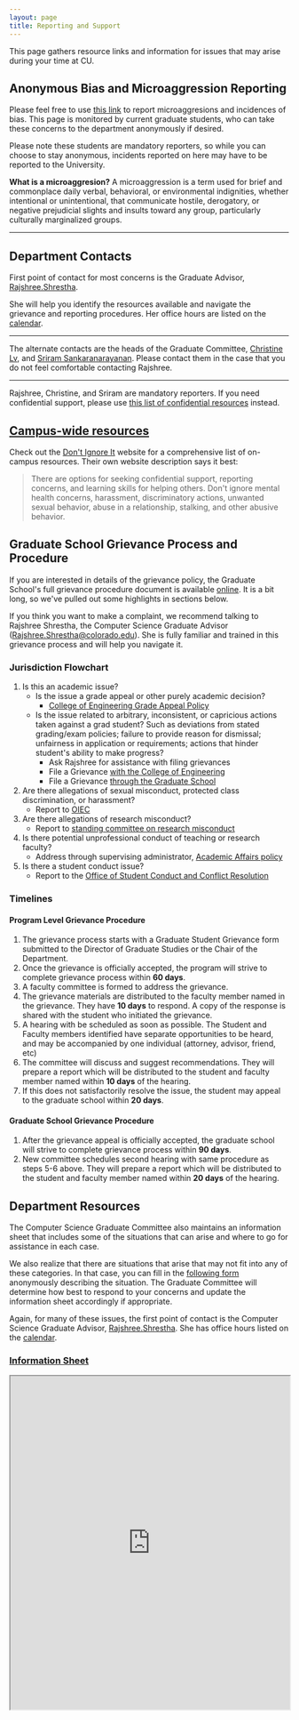 ```yaml
---
layout: page
title: Reporting and Support
---
```


This page gathers resource links and information for issues that may arise during your time at CU.


<div class="alert alert-primary accent-section" role="alert">
<h2>Anonymous Bias and Microaggression Reporting</h2>
Please feel free to use <a href="https://forms.gle/ezhYMjs3Q2Y24XBe7" class="alert-link">this link</a> to report microaggresions and incidences of bias.  This page is monitored by current graduate students, who can take these concerns to the department anonymously if desired.

Please note these students are mandatory reporters, so while you can choose to stay anonymous, incidents reported on here may have to be reported to the University.

<p><b>What is a microaggresion?</b>
A microaggression is a term used for brief and commonplace daily verbal, behavioral, or environmental indignities, whether intentional or unintentional, that communicate hostile, derogatory, or negative prejudicial slights and insults toward any group, particularly culturally marginalized groups.</p>
<hr>
<h2>Department Contacts</h2>
<p>First point of contact for most concerns is the Graduate Advisor, <a href="mailto:Rajshree.Shrestha@colorado.edu" class="alert-link">Rajshree.Shrestha</a>.</p>

<p>She will help you identify the resources available and navigate the grievance and reporting procedures. Her office hours are listed on the <a href="http://calendar.bouldercsgrads.org" class="alert-link">calendar</a>.</p>
<hr>
The alternate contacts are the heads of the Graduate Committee, <a href="mailto:qin.lv@colorado.edu" class="alert-link">Christine Lv</a>, and  <a href="mailto:srirams@Colorado.EDU" class="alert-link">Sriram Sankaranarayanan</a>. Please contact them in the case that you do not feel comfortable contacting Rajshree.
<hr>
<p>Rajshree, Christine, and Sriram are mandatory reporters. If you need confidential support, please use <a href="https://www.colorado.edu/dontignoreit/get-support" class="alert-link">this list of confidential resources</a> instead.</p>

</div>

## [Campus-wide resources](https://www.colorado.edu/dontignoreit)

Check out the [Don't Ignore It](https://www.colorado.edu/dontignoreit) website for a comprehensive list of on-campus resources. Their own website description says it best:

> There are options for seeking confidential support, reporting concerns, and learning skills for helping others. Don't ignore mental health concerns, harassment, discriminatory actions, unwanted sexual behavior, abuse in a relationship, stalking, and other abusive behavior.

## Graduate School Grievance Process and Procedure

If you are interested in details of the grievance policy, the Graduate School's full grievance procedure document is available [online](https://www.colorado.edu/graduateschool/sites/default/files/attached-files/grievance_process_and_procedures_2019_final.pdf). It is a bit long, so we've pulled out some highlights in sections below.

If you think you want to make a complaint, we recommend talking to Rajshree Shrestha, the Computer Science Graduate Advisor ([Rajshree.Shrestha@colorado.edu](mailto:Rajshree.Shrestha@colorado.edu)). She is fully familiar and trained in this grievance process and will help you navigate it.

### Jurisdiction Flowchart
1. Is this an academic issue?
    * Is the issue a grade appeal or other purely academic decision?
       - [College of Engineering Grade Appeal Policy](https://www.colorado.edu/engineering-facultystaff/college-rules-policies/grade-appeal-policy)
    * Is the issue related to arbitrary, inconsistent, or capricious actions taken against a grad student? Such as deviations from stated grading/exam policies; failure to provide reason for dismissal; unfairness in application or requirements; actions that hinder student's ability to make progress?
       - Ask Rajshree for assistance with filing grievances
       - File a Grievance [with the College of Engineering](https://www.colorado.edu/engineering-facultystaff/rules-policies/grievance)
       - File a Grievance [through the Graduate School](https://www.colorado.edu/graduateschool/sites/default/files/attached-files/grievance_process_and_procedures_2019_final.pdf)
2. Are there allegations of sexual misconduct, protected class discrimination, or harassment?
   - Report to [OIEC](https://www.colorado.edu/oiec/reporting-resolution-options)
3. Are there allegations of research misconduct?
   - Report to [standing committee on research misconduct](https://www.colorado.edu/researchinnovation/rcr/research-misconduct)
4. Is there potential unprofessional conduct of teaching or research faculty?
   - Address through supervising administrator, [Academic Affairs policy](https://www.colorado.edu/bfa/sites/default/files/attached-files/PRDJanuary16_2013.pdf)
5. Is there a student conduct issue?
   - Report to the [Office of Student Conduct and Conflict Resolution](https://www.colorado.edu/sccr/)

### Timelines

#### Program Level Grievance Procedure
1. The grievance process starts with a Graduate Student Grievance form submitted to the Director of Graduate Studies or the Chair of the Department.
2. Once the grievance is officially accepted, the program will strive to complete grievance process within **60 days**.
3. A faculty committee is formed to address the grievance.
4. The grievance materials are distributed to the faculty member named in the grievance. They have **10 days** to respond. A copy of the response is shared with the student who initiated the grievance.
5. A hearing with be scheduled as soon as possible. The Student and Faculty members identified have separate opportunities to be heard, and may be accompanied by one individual (attorney, advisor, friend, etc)
6. The committee will discuss and suggest recommendations. They will prepare a report which will be distributed to the student and faculty member named within **10 days** of the hearing.
7. If this does not satisfactorily resolve the issue, the student may appeal to the graduate school within **20 days**.

#### Graduate School Grievance Procedure
1. After the grievance appeal is officially accepted, the graduate school will strive to complete grievance process within **90 days**.
2. New committee schedules second hearing with same procedure as steps 5-6 above. They will prepare a report which will be distributed to the student and faculty member named within **20 days** of the hearing.

## Department Resources

The Computer Science Graduate Committee also maintains an information sheet that includes some of the situations that can arise and where to go for assistance in each case.

We also realize that there are situations that arise that may not fit into any of these categories. In that case, you can fill in the [following form](https://goo.gl/forms/gKzOG6FW5YjK5iPl2) anonymously describing the situation. The Graduate Committee will determine how best to respond to your concerns and update the information sheet accordingly if appropriate.  

Again, for many of these issues, the first point of contact is the Computer Science Graduate Advisor, <a href="mailto:Rajshree.Shrestha@colorado.edu" class="alert-link">Rajshree.Shrestha</a>. She has office hours listed on the [calendar](http://calendar.bouldercsgrads.org).

### [Information Sheet](https://docs.google.com/spreadsheets/d/1YTOLZOpuj23N8yaGRU8nt1GnUl1DfldE9waAtDHNIdc/edit?usp=sharing)
<iframe src="https://docs.google.com/spreadsheets/d/e/2PACX-1vRGBowqXOuYsRD1sAKAm9e1BRUHm6JxfRH1N8fXt6CiDWTPqkJ3i5POMLbmQyEZTgg4KT5hUd7zq63E/pubhtml?gid=0&amp;single=true&amp;widget=true&amp;headers=false" style="width: 100%; height: 600px"></iframe>
